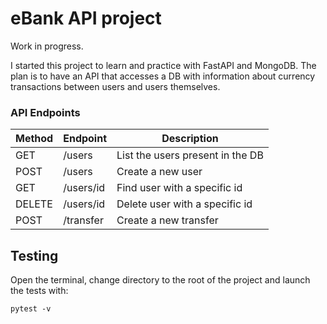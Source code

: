 # eBank API project

Work in progress.

I started this project to learn and practice with FastAPI and MongoDB. The plan is to have an API that accesses a DB with information about currency transactions between users and users themselves.

### API Endpoints

| Method | Endpoint | Description |
| --- | --- | --- |
| GET | /users | List the users present in the DB |
| POST | /users | Create a new user |
| GET | /users/id | Find user with a specific id |
| DELETE | /users/id | Delete user with a specific id |
| POST | /transfer | Create a new transfer |


## Testing
Open the terminal, change directory to the root of the project and launch the tests with:

    pytest -v